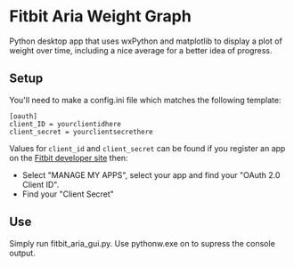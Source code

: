 Fitbit Aria Weight Graph
======

Python desktop app that uses wxPython and matplotlib to display a plot of weight over time, including a nice average for a better idea of progress.

## Setup
You'll need to make a config.ini file which matches the following template:

 ```
[oauth]
client_ID = yourclientidhere
client_secret = yourclientsecrethere
```

Values for `client_id` and `client_secret` can be found if you register an app on the [Fitbit developer site]("https://dev.fitbit.com/apps") then:
- Select "MANAGE MY APPS", select your app and find your "OAuth 2.0 Client ID". 
- Find your "Client Secret"

## Use
Simply run fitbit_aria_gui.py. Use pythonw.exe on to supress the console output.
